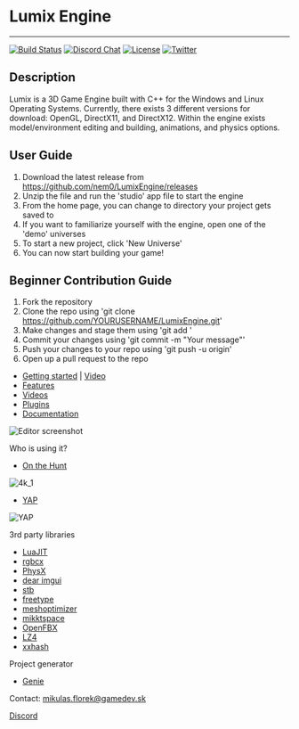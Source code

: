 # Lumix Engine
---------

[![Build Status](https://github.com/nem0/lumixengine/workflows/build/badge.svg)](https://github.com/nem0/lumixengine/actions)
[![Discord Chat](https://img.shields.io/discord/480318777943392266.svg)](https://discord.gg/RgFybs6) 
[![License](http://img.shields.io/:license-mit-blue.svg)](http://doge.mit-license.org)
[![Twitter](https://img.shields.io/twitter/url/http/shields.io.svg?style=social)](https://twitter.com/mikulasflorek)

## Description
Lumix is a 3D Game Engine built with C++ for the Windows and Linux Operating Systems.
Currently, there exists 3 different versions for download: OpenGL, DirectX11, and DirectX12.
Within the engine exists model/environment editing and building, animations, and physics options.

## User Guide
1. Download the latest release from https://github.com/nem0/LumixEngine/releases
2. Unzip the file and run the 'studio' app file to start the engine
3. From the home page, you can change to directory your project gets saved to
4. If you want to familiarize yourself with the engine, open one of the 'demo' universes
5. To start a new project, click 'New Universe'
6. You can now start building your game!

## Beginner Contribution Guide 
1. Fork the repository 
2. Clone the repo using 
'git clone https://github.com/YOURUSERNAME/LumixEngine.git'
3. Make changes and stage them using 
'git add <fileName>'
4. Commit your changes using 
'git commit -m "Your message"'
5. Push your changes to your repo using 
'git push -u origin'
6. Open up a pull request to the repo


* [Getting started](https://github.com/nem0/LumixEngine/wiki/Getting-started) | [Video](https://www.youtube.com/watch?v=OjQKTA5ia2U)
* [Features](https://github.com/nem0/LumixEngine/wiki/Features)
* [Videos](https://www.youtube.com/channel/UCtjtIy0ldsq-9siM1Gm_rXg/videos)
* [Plugins](https://github.com/nem0/LumixEngine/wiki/available-plugins)
* [Documentation](https://github.com/nem0/LumixEngine/wiki/Documentation)

![Editor screenshot](https://raw.githubusercontent.com/wiki/nem0/LumixEngine/files/features/editor.jpg)

Who is using it?

* [On the Hunt](https://mikulasflorek.itch.io/on-the-hunt)

![4k_1](https://user-images.githubusercontent.com/153526/144655096-dd289dc3-c2a3-4a9d-a02c-0f55e87115aa.jpg)

* [YAP](https://mikulasflorek.itch.io/yap) 

![YAP](https://img.itch.zone/aW1nLzQ2NzExMjkucG5n/original/6nkV%2B%2B.png)

3rd party libraries

* [LuaJIT](https://github.com/LuaJIT/LuaJIT/)
* [rgbcx](https://github.com/richgel999/bc7enc/blob/master/rgbcx.h)
* [PhysX](https://developer.nvidia.com/physx-sdk)
* [dear imgui](https://github.com/ocornut/imgui)
* [stb](https://github.com/nothings/stb)
* [freetype](https://github.com/aseprite/freetype2)
* [meshoptimizer](https://github.com/zeux/meshoptimizer)
* [mikktspace](https://github.com/mmikk/MikkTSpace)
* [OpenFBX](https://github.com/nem0/OpenFBX/)
* [LZ4](https://github.com/lz4/lz4)
* [xxhash](https://github.com/Cyan4973/xxHash)

Project generator

* [Genie](https://github.com/bkaradzic/genie)

Contact: mikulas.florek@gamedev.sk

[Discord](https://discord.gg/RgFybs6)
